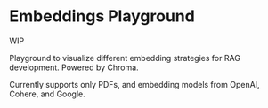 # Embeddings Playground

WIP

Playground to visualize different embedding strategies for RAG development. Powered by Chroma.

Currently supports only PDFs, and embedding models from OpenAI, Cohere, and Google.
